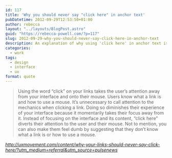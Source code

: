 ```yaml
---
id: 117
title: 'Why you should never say "click here" in anchor text'
pubDatetime: 2012-09-29T12:53:50+01:00
author: rebecca
layout: "../layouts/BlogPost.astro"
guid: "https://rebecca-powell.com/?p=117"
slug: 2012-09-29-why-you-should-never-say-click-here-in-anchor-text
description: An explanation of why using 'click here' in anchor text is detrimental to user experience, and the benefits of using more descriptive anchor text.
categories:
  - work
tags:
  - design
  - interface
  - ux
format: quote
---
```


> Using the word “click” on your links takes the user’s attention away from your interface and onto their mouse. Users know what a link is and how to use a mouse. It’s unnecessary to call attention to the mechanics when clicking a link. Doing so diminishes their experience of your interface because it momentarily takes their focus away from it. Instead of focusing on the interface and its content, “click here” diverts their attention to the user and their mouse. Not to mention, you can also make them feel dumb by suggesting that they don’t know what a link is or how to use a mouse.

<cite>http://uxmovement.com/content/why-your-links-should-never-say-click-here/?utm_medium=referral&utm_source=pulsenews</cite>
